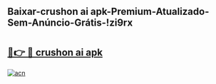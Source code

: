 
## Baixar-crushon ai apk-Premium-Atualizado-Sem-Anúncio-Grátis-!zi9rx

# <h2><a href="https://andorid.site?title=crushon_ai_apk&ref=27">🔗👉 🔴 crushon ai apk</a></h2>

[![acn](https://github.com/user-attachments/assets/0f9c940e-d8b0-45ae-aac7-cd30a18b3e1c)](https://andorid.site?title=crushon_ai_apk&ref=27)

